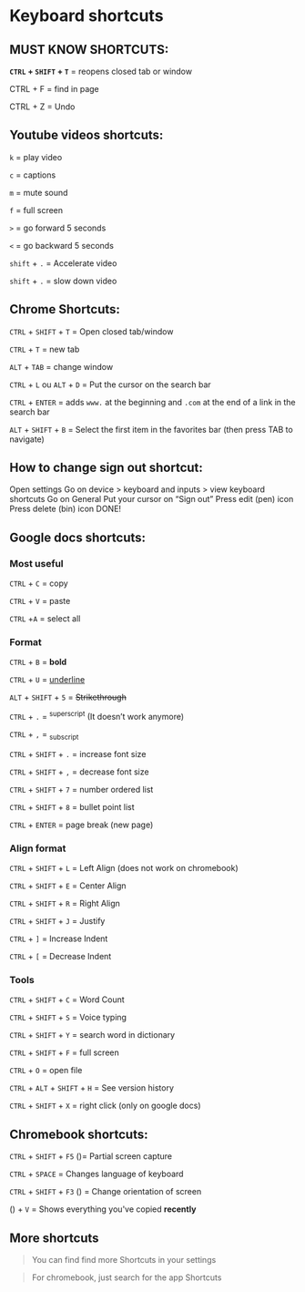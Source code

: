 #  Keyboard  shortcuts

## MUST KNOW SHORTCUTS:
**`CTRL` + `SHIFT` + `T`** = reopens closed tab or window

CTRL + F = find in page

CTRL + Z = Undo

## Youtube  videos  shortcuts:

`k`  =  play  video

`c`  =  captions

`m`  =  mute  sound

`f`  =  full  screen

`>`  =  go  forward  5  seconds

`<`  =  go  backward  5  seconds

`shift` + `.`  =  Accelerate  video

`shift` + `.`  =  slow  down  video

## Chrome Shortcuts:

`CTRL`  +  `SHIFT`  +  `T`  =  Open  closed  tab/window

`CTRL` + `T` = new tab

`ALT` + `TAB` = change window

`CTRL` + `L` ou `ALT` + `D` = Put the cursor on the search bar

`CTRL` + `ENTER` = adds `www.` at the beginning and `.com` at the end of a link in the search bar

`ALT` + `SHIFT` + `B` = Select the first item in the favorites bar (then press TAB to navigate)

## How to change sign out shortcut:
Open settings
Go on device > keyboard and inputs > view keyboard shortcuts
Go on General
Put your cursor on “Sign out”
Press edit (pen) icon
Press delete (bin) icon
DONE!

## Google docs shortcuts:
### Most useful
`CTRL` + `C` = copy

`CTRL` + `V` = paste

`CTRL` +`A` = select all

### Format
`CTRL` + `B` = **bold**

`CTRL` + `U` = <ins>underline</ins>

`ALT` + `SHIFT` + `5` = ~~Strikethrough~~

`CTRL` + `.` = <sup>superscript</sup> (It doesn’t work anymore)

`CTRL` + `,` = <sub>subscript</sub>

`CTRL` + `SHIFT` + `.` = increase font size

`CTRL` + `SHIFT` + `,` = decrease font size



`CTRL` + `SHIFT` + `7` = number ordered list

`CTRL` + `SHIFT` + `8` = bullet point list

`CTRL` + `ENTER` = page break (new page)

### Align format
`CTRL` + `SHIFT` + `L` = Left Align (does not work on chromebook)

`CTRL` + `SHIFT` + `E` = Center Align

`CTRL` + `SHIFT` + `R` = Right Align

`CTRL` + `SHIFT` + `J` = Justify

`CTRL` + `]` = Increase Indent

`CTRL` + `[` = Decrease Indent

### Tools
`CTRL` + `SHIFT` + `C` = Word Count

`CTRL` + `SHIFT` + `S` = Voice typing

`CTRL` + `SHIFT` + `Y` = search word in dictionary

`CTRL` + `SHIFT` + `F` = full screen


`CTRL` + `O` = open file

`CTRL` + `ALT` + `SHIFT` + `H` = See version history

`CTRL` + `SHIFT` + `X` = right click (only on google docs)


## Chromebook shortcuts:
`CTRL` + `SHIFT` + `F5` ()= Partial screen capture

`CTRL` + `SPACE` = Changes language of keyboard

`CTRL` + `SHIFT` + `F3` () = Change orientation of screen

() + `V` = Shows everything you've copied **recently**

## More shortcuts

> You can find find more Shortcuts in your settings

> For chromebook, just search for the app Shortcuts

